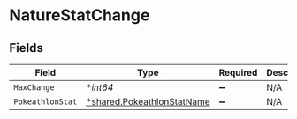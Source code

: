 # NatureStatChange


## Fields

| Field                                                                   | Type                                                                    | Required                                                                | Description                                                             |
| ----------------------------------------------------------------------- | ----------------------------------------------------------------------- | ----------------------------------------------------------------------- | ----------------------------------------------------------------------- |
| `MaxChange`                                                             | **int64*                                                                | :heavy_minus_sign:                                                      | N/A                                                                     |
| `PokeathlonStat`                                                        | [*shared.PokeathlonStatName](../../models/shared/pokeathlonstatname.md) | :heavy_minus_sign:                                                      | N/A                                                                     |